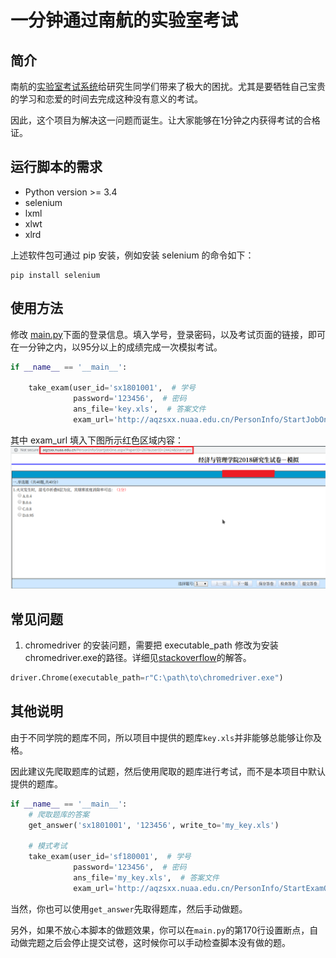 # 一分钟通过南航的实验室考试

## 简介 

南航的[实验室考试系统](http://aqzsxx.nuaa.edu.cn/)给研究生同学们带来了极大的困扰。尤其是要牺牲自己宝贵的学习和恋爱的时间去完成这种没有意义的考试。

因此，这个项目为解决这一问题而诞生。让大家能够在1分钟之内获得考试的合格证。

## 运行脚本的需求

- Python version >= 3.4
- selenium
- lxml
- xlwt
- xlrd

上述软件包可通过 pip 安装，例如安装 selenium 的命令如下：
```
pip install selenium
```


## 使用方法

修改 [main.py](./main.py)下面的登录信息。填入学号，登录密码，以及考试页面的链接，即可在一分钟之内，以95分以上的成绩完成一次模拟考试。

```python
if __name__ == '__main__':
    
    take_exam(user_id='sx1801001',  # 学号
              password='123456',  # 密码
              ans_file='key.xls',  # 答案文件
              exam_url='http://aqzsxx.nuaa.edu.cn/PersonInfo/StartJobOne.aspx?PaperID=267&UserID=24424&Start=yes')  # 模拟考试或正式考试页面的链接
```

其中 exam_url 填入下图所示红色区域内容：
![](./img/img1.png)

## 常见问题

1. chromedriver 的安装问题，需要把 executable_path 修改为安装chromedriver.exe的路径。详细见[stackoverflow](https://stackoverflow.com/questions/42478591/python-selenium-chrome-webdriver')的解答。

```python
driver.Chrome(executable_path=r"C:\path\to\chromedriver.exe")
```


## 其他说明

由于不同学院的题库不同，所以项目中提供的题库`key.xls`并非能够总能够让你及格。

因此建议先爬取题库的试题，然后使用爬取的题库进行考试，而不是本项目中默认提供的题库。
```python
if __name__ == '__main__':
    # 爬取题库的答案
    get_answer('sx1801001', '123456', write_to='my_key.xls')

    # 模式考试
    take_exam(user_id='sf180001',  # 学号
              password='123456',  # 密码
              ans_file='my_key.xls',  # 答案文件
              exam_url='http://aqzsxx.nuaa.edu.cn/PersonInfo/StartExamOne.aspx?PaperID=69&UserID=28409&Start=yes')  # 模拟考试或正式考试页面的链接
```

当然，你也可以使用`get_answer`先取得题库，然后手动做题。

另外，如果不放心本脚本的做题效果，你可以在`main.py`的第170行设置断点，自动做完题之后会停止提交试卷，这时候你可以手动检查脚本没有做的题。